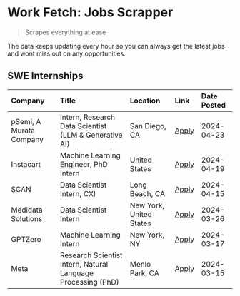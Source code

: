 # Work Fetch: Jobs Scrapper
> Scrapes everything at ease

The data keeps updating every hour so you can always get the latest jobs and wont miss out on any opportunities.

## SWE Internships
<!--START_SECTION:workfetch-->
| Company                 | Title                                                        | Location                | Link                                                                                                                                                                                                                                                                       | Date Posted   |
|:------------------------|:-------------------------------------------------------------|:------------------------|:---------------------------------------------------------------------------------------------------------------------------------------------------------------------------------------------------------------------------------------------------------------------------|:--------------|
| pSemi, A Murata Company | Intern, Research Data Scientist (LLM & Generative AI)        | San Diego, CA           | [Apply](https://www.linkedin.com/jobs/view/intern-research-data-scientist-llm-generative-ai-at-psemi-a-murata-company-3887074168?position=9&pageNum=0&refId=eVnWqyj3KiLrTlsFt7cvYA%3D%3D&trackingId=ZZBeynKYYstGBjRUwy2kkQ%3D%3D&trk=public_jobs_jserp-result_search-card) | 2024-04-23    |
| Instacart               | Machine Learning Engineer, PhD Intern                        | United States           | [Apply](https://www.linkedin.com/jobs/view/machine-learning-engineer-phd-intern-at-instacart-3901991739?position=2&pageNum=0&refId=eVnWqyj3KiLrTlsFt7cvYA%3D%3D&trackingId=ypIyvRVP8Bs1GvCTxI7XpA%3D%3D&trk=public_jobs_jserp-result_search-card)                          | 2024-04-19    |
| SCAN                    | Data Scientist Intern, CXI                                   | Long Beach, CA          | [Apply](https://www.linkedin.com/jobs/view/data-scientist-intern-cxi-at-scan-3899690492?position=8&pageNum=0&refId=eVnWqyj3KiLrTlsFt7cvYA%3D%3D&trackingId=W7UPQdQZcZcKXIArdlwprQ%3D%3D&trk=public_jobs_jserp-result_search-card)                                          | 2024-04-15    |
| Medidata Solutions      | Data Scientist Intern                                        | New York, United States | [Apply](https://www.linkedin.com/jobs/view/data-scientist-intern-at-medidata-solutions-3810253704?position=7&pageNum=0&refId=eVnWqyj3KiLrTlsFt7cvYA%3D%3D&trackingId=PelZ6c3t9ZJi31ckVzcqYg%3D%3D&trk=public_jobs_jserp-result_search-card)                                | 2024-03-26    |
| GPTZero                 | Machine Learning Intern                                      | New York, NY            | [Apply](https://www.linkedin.com/jobs/view/machine-learning-intern-at-gptzero-3860723963?position=6&pageNum=0&refId=eVnWqyj3KiLrTlsFt7cvYA%3D%3D&trackingId=hoducgX6qrfNjfR1W8Qjxg%3D%3D&trk=public_jobs_jserp-result_search-card)                                         | 2024-03-17    |
| Meta                    | Research Scientist Intern, Natural Language Processing (PhD) | Menlo Park, CA          | [Apply](https://www.linkedin.com/jobs/view/research-scientist-intern-natural-language-processing-phd-at-meta-3858718375?position=10&pageNum=0&refId=eVnWqyj3KiLrTlsFt7cvYA%3D%3D&trackingId=Z%2BsiwBxTnonE43ySMVQp%2BQ%3D%3D&trk=public_jobs_jserp-result_search-card)     | 2024-03-15    |
<!--END_SECTION:workfetch-->
